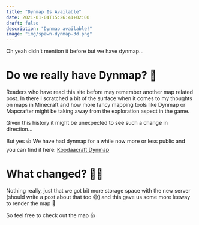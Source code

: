 ```yaml
---
title: "Dynmap Is Available"
date: 2021-01-04T15:26:41+02:00
draft: false
description: "Dynmap available!"
image: "img/spawn-dynmap-3d.png"
---
```

Oh yeah didn't mention it before but we have dynmap...
<!--more-->

# Do we really have Dynmap? 🤔

Readers who have read this site before may remember another map related post.
In there I scratched a bit of the surface when it comes to my thoughts on maps in Minecraft and how more fancy mapping tools like Dynmap or Mapcrafter might be taking away from the exploration aspect in the game.

Given this history it might be unexpected to see such a change in direction...

But yes 👍 We have had dynmap for a while now more or less public and you can find it here: [Koodaacraft Dynmap](http://tomorrow.koodaacraft.org:8123/#)

# What changed? 🤷‍♂️

Nothing really, just that we got bit more storage space with the new server (should write a post about that too 😅) and this gave us some more leeway to render the map 🤔

So feel free to check out the map 👍